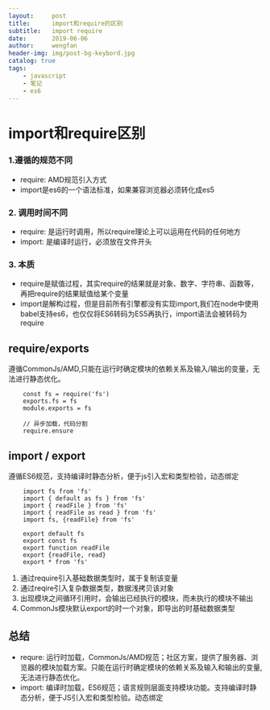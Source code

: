 ```yaml
---
layout:     post
title:      import和require的区别
subtitle:   import require
date:       2019-06-06
author:     wengfan
header-img: img/post-bg-keybord.jpg
catalog: true
tags:
    - javascript
    - 笔记
    - es6
---
```

# import和require区别
### 1.遵循的规范不同
- require: AMD规范引入方式
- import是es6的一个语法标准，如果兼容浏览器必须转化成es5

### 2. 调用时间不同
- require: 是运行时调用，所以require理论上可以运用在代码的任何地方
- import: 是编译时运行，必须放在文件开头

### 3. 本质
- require是赋值过程，其实require的结果就是对象、数字、字符串、函数等，再把require的结果赋值给某个变量
- import是解构过程，但是目前所有引擎都没有实现import,我们在node中使用babel支持es6，也仅仅将ES6转码为ES5再执行，import语法会被转码为require

## require/exports
遵循CommonJs/AMD,只能在运行时确定模块的依赖关系及输入/输出的变量，无法进行静态优化。
```
    const fs = require('fs')
    exports.fs = fs
    module.exports = fs

    // 异步加载，代码分割
    require.ensure
```

## import / export
遵循ES6规范，支持编译时静态分析，便于js引入宏和类型检验，动态绑定
```
    import fs from 'fs'
    import { default as fs } from 'fs'
    import { readFile } from 'fs'
    import { readFile as read } from 'fs'
    import fs, {readFile} from 'fs'

    export default fs
    export const fs
    export function readFile
    export {readFile, read}
    export * from 'fs'
```

1. 通过require引入基础数据类型时，属于复制该变量
2. 通过reqire引入复杂数据类型，数据浅拷贝该对象
3. 出现模块之间循环引用时，会输出已经执行的模块，而未执行的模块不输出
4. CommonJs模块默认export的时一个对象，即导出的时基础数据类型

## 总结
- requre: 运行时加载，CommonJs/AMD规范；社区方案，提供了服务器、浏览器的模块加载方案。只能在运行时确定模块的依赖关系及输入和输出的变量,无法进行静态优化。
- import: 编译时加载，ES6规范；语言规则层面支持模块功能。支持编译时静态分析，便于JS引入宏和类型检验。动态绑定